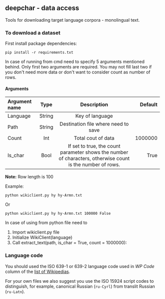 ## deepchar - data access

Tools for downloading target language corpora - monolingual text.

### To download a dataset

First install package dependencies:

```
pip install -r requirements.txt
```

In case of running from cmd need to specify 5 arguments mentioned behind.
Only first two arguments are required. You may not fill last two if you don't need more data or don't want to consider count as number of rows.

#### Arguments

| Argument name  | Type         | Description                                                                                               | Default |
| :------------- | :----------: | :--------------------------------------------------------------------------------------------------------:|--------:|
| Language       | String       | Key of language                                                                                           |         |
| Path           | String       | Destination file where need to save                                                                       |         |
| Count          | Int          | Total cout of data                                                                                        | 1000000 |
| Is_char        | Bool         | If set to true, the count parameter shows the number of characters, otherwise count is the number of rows.| True    |

**Note:** Row length is 100

Example:
```
python wikiclient.py hy hy-Armn.txt 
```
Or
```
python wikiclient.py hy hy-Armn.txt 100000 False
```

In case of using from python file need to
1. Import wikiclient.py file
2. Initialize WikiClient(language)
3. Call extract_text(path, is_char = True, count = 1000000): 

### Language code

You should used the ISO 639-1 or 639-2 language code used in *WP Code* column of the [list of Wikipedias][1].

For your own files we also suggest you use the ISO 15924 script codes to distinguish, for example, canonical Russian (`ru-Cyrl`) from translit Russian (`ru-Latn`).

[1]:https://en.wikipedia.org/wiki/List_of_Wikipedias#List




